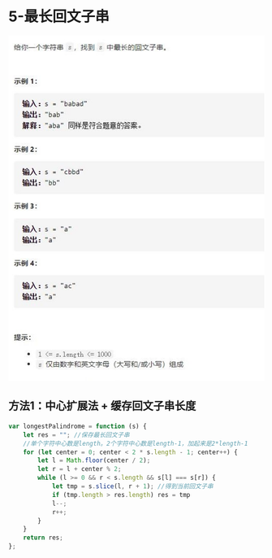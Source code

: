 # 5-最长回文子串

<img src="./img/5-最长回文子串.jpg" />



## 方法1：中心扩展法 + 缓存回文子串长度

```js
var longestPalindrome = function (s) {
    let res = ""; //保存最长回文子串
    //单个字符中心数是length。2个字符中心数是length-1，加起来是2*length-1
    for (let center = 0; center < 2 * s.length - 1; center++) {
        let l = Math.floor(center / 2);
        let r = l + center % 2;
        while (l >= 0 && r < s.length && s[l] === s[r]) {
            let tmp = s.slice(l, r + 1); //得到当前回文子串
            if (tmp.length > res.length) res = tmp
            l--;
            r++;
        }
    }
    return res;
};
```



